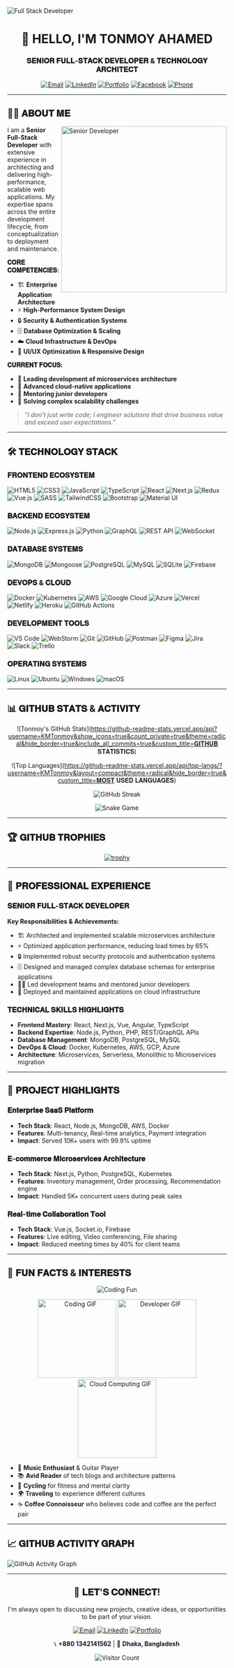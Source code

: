 ![Full Stack Developer](https://i.ibb.co/RB6F9YL/Tonmoy-Ahamed.png)

<div align="center">

# 👋 HELLO, I'M TONMOY AHAMED

### 𝐒𝐄𝐍𝐈𝐎𝐑 𝐅𝐔𝐋𝐋-𝐒𝐓𝐀𝐂𝐊 𝐃𝐄𝐕𝐄𝐋𝐎𝐏𝐄𝐑 & 𝐓𝐄𝐂𝐇𝐍𝐎𝐋𝐎𝐆𝐘 𝐀𝐑𝐂𝐇𝐈𝐓𝐄𝐂𝐓

[![Email](https://img.shields.io/badge/📧_tonmoyahamed2009@gmail.com-D14836?style=for-the-badge&logo=gmail&logoColor=white)](mailto:tonmoyahamed2009@gmail.com)
[![LinkedIn](https://img.shields.io/badge/💼_LinkedIn-0077B5?style=for-the-badge&logo=linkedin&logoColor=white)](https://www.linkedin.com/in/tonmoy-ahamed)
[![Portfolio](https://img.shields.io/badge/🌐_Portfolio-FF7139?style=for-the-badge&logo=firefox-browser&logoColor=white)](https://tonmoy-pro.vercel.app/)
[![Facebook](https://img.shields.io/badge/👥_Facebook-1877F2?style=for-the-badge&logo=facebook&logoColor=white)](https://www.facebook.com/tonmoy.ahamed.479135)
[![Phone](https://img.shields.io/badge/📞_+880_1342141562-25D366?style=for-the-badge&logo=whatsapp&logoColor=white)](tel:+8801342141562)

</div>

---

## 👨‍💻 𝐀𝐁𝐎𝐔𝐓 𝐌𝐄

<img align="right" alt="Senior Developer" width="380" src="https://media.giphy.com/media/qgQUggAC3Pfv687qPC/giphy.gif">

I am a **Senior Full-Stack Developer** with extensive experience in architecting and delivering high-performance, scalable web applications. My expertise spans across the entire development lifecycle, from conceptualization to deployment and maintenance.

**𝐂𝐎𝐑𝐄 𝐂𝐎𝐌𝐏𝐄𝐓𝐄𝐍𝐂𝐈𝐄𝐒:**
- 🏗️ **Enterprise Application Architecture**
- ⚡ **High-Performance System Design**
- 🔒 **Security & Authentication Systems**
- 🗄️ **Database Optimization & Scaling**
- ☁️ **Cloud Infrastructure & DevOps**
- 🎯 **UI/UX Optimization & Responsive Design**

**𝐂𝐔𝐑𝐑𝐄𝐍𝐓 𝐅𝐎𝐂𝐔𝐒:**
- 🔭 **Leading development of microservices architecture**
- 🌱 **Advanced cloud-native applications**
- 👯 **Mentoring junior developers**
- 🤔 **Solving complex scalability challenges**

> *"I don't just write code; I engineer solutions that drive business value and exceed user expectations."*

---

## 🛠️ 𝐓𝐄𝐂𝐇𝐍𝐎𝐋𝐎𝐆𝐘 𝐒𝐓𝐀𝐂𝐊

### 𝐅𝐑𝐎𝐍𝐓𝐄𝐍𝐃 𝐄𝐂𝐎𝐒𝐘𝐒𝐓𝐄𝐌
![HTML5](https://img.shields.io/badge/HTML5-E34F26?style=flat-square&logo=html5&logoColor=white)
![CSS3](https://img.shields.io/badge/CSS3-1572B6?style=flat-square&logo=css3&logoColor=white)
![JavaScript](https://img.shields.io/badge/JavaScript-F7DF1E?style=flat-square&logo=javascript&logoColor=black)
![TypeScript](https://img.shields.io/badge/TypeScript-007ACC?style=flat-square&logo=typescript&logoColor=white)
![React](https://img.shields.io/badge/React-20232A?style=flat-square&logo=react&logoColor=61DAFB)
![Next.js](https://img.shields.io/badge/Next.js-000000?style=flat-square&logo=nextdotjs&logoColor=white)
![Redux](https://img.shields.io/badge/Redux-764ABC?style=flat-square&logo=redux&logoColor=white)
![Vue.js](https://img.shields.io/badge/Vue.js-4FC08D?style=flat-square&logo=vuedotjs&logoColor=white)
![SASS](https://img.shields.io/badge/SASS-CC6699?style=flat-square&logo=sass&logoColor=white)
![TailwindCSS](https://img.shields.io/badge/Tailwind_CSS-38B2AC?style=flat-square&logo=tailwind-css&logoColor=white)
![Bootstrap](https://img.shields.io/badge/Bootstrap-563D7C?style=flat-square&logo=bootstrap&logoColor=white)
![Material UI](https://img.shields.io/badge/Material_UI-0081CB?style=flat-square&logo=material-ui&logoColor=white)

### 𝐁𝐀𝐂𝐊𝐄𝐍𝐃 𝐄𝐂𝐎𝐒𝐘𝐒𝐓𝐄𝐌
![Node.js](https://img.shields.io/badge/Node.js-339933?style=flat-square&logo=nodedotjs&logoColor=white)
![Express.js](https://img.shields.io/badge/Express.js-000000?style=flat-square&logo=express&logoColor=white)
![Python](https://img.shields.io/badge/Python-3776AB?style=flat-square&logo=python&logoColor=white)
![GraphQL](https://img.shields.io/badge/GraphQL-E10098?style=flat-square&logo=graphql&logoColor=white)
![REST API](https://img.shields.io/badge/REST_API-FF6C37?style=flat-square&logo=json&logoColor=white)
![WebSocket](https://img.shields.io/badge/WebSocket-010101?style=flat-square&logo=socket.io&logoColor=white)

### 𝐃𝐀𝐓𝐀𝐁𝐀𝐒𝐄 𝐒𝐘𝐒𝐓𝐄𝐌𝐒
![MongoDB](https://img.shields.io/badge/MongoDB-4EA94B?style=flat-square&logo=mongodb&logoColor=white)
![Mongoose](https://img.shields.io/badge/Mongoose-880000?style=flat-square&logo=mongoose&logoColor=white)
![PostgreSQL](https://img.shields.io/badge/PostgreSQL-4169E1?style=flat-square&logo=postgresql&logoColor=white)
![MySQL](https://img.shields.io/badge/MySQL-4479A1?style=flat-square&logo=mysql&logoColor=white)
![SQLite](https://img.shields.io/badge/SQLite-003B57?style=flat-square&logo=sqlite&logoColor=white)
 ![Firebase](https://img.shields.io/badge/Firebase-FFCA28?style=flat-square&logo=firebase&logoColor=black)
   
### 𝐃𝐄𝐕𝐎𝐏𝐒 & 𝐂𝐋𝐎𝐔𝐃
![Docker](https://img.shields.io/badge/Docker-2496ED?style=flat-square&logo=docker&logoColor=white)
![Kubernetes](https://img.shields.io/badge/Kubernetes-326CE5?style=flat-square&logo=kubernetes&logoColor=white)
![AWS](https://img.shields.io/badge/AWS-FF9900?style=flat-square&logo=amazonaws&logoColor=white)
![Google Cloud](https://img.shields.io/badge/Google_Cloud-4285F4?style=flat-square&logo=googlecloud&logoColor=white)
![Azure](https://img.shields.io/badge/Azure-0078D4?style=flat-square&logo=microsoftazure&logoColor=white)
![Vercel](https://img.shields.io/badge/Vercel-000000?style=flat-square&logo=vercel&logoColor=white)
![Netlify](https://img.shields.io/badge/Netlify-00C7B7?style=flat-square&logo=netlify&logoColor=white)
![Heroku](https://img.shields.io/badge/Heroku-430098?style=flat-square&logo=heroku&logoColor=white)
![GitHub Actions](https://img.shields.io/badge/GitHub_Actions-2088FF?style=flat-square&logo=githubactions&logoColor=white)
  
### 𝐃𝐄𝐕𝐄𝐋𝐎𝐏𝐌𝐄𝐍𝐓 𝐓𝐎𝐎𝐋𝐒
![VS Code](https://img.shields.io/badge/VS_Code-007ACC?style=flat-square&logo=visualstudiocode&logoColor=white)
![WebStorm](https://img.shields.io/badge/WebStorm-000000?style=flat-square&logo=webstorm&logoColor=white)
![Git](https://img.shields.io/badge/Git-F05032?style=flat-square&logo=git&logoColor=white)
![GitHub](https://img.shields.io/badge/GitHub-181717?style=flat-square&logo=github&logoColor=white)
![Postman](https://img.shields.io/badge/Postman-FF6C37?style=flat-square&logo=postman&logoColor=white)
![Figma](https://img.shields.io/badge/Figma-F24E1E?style=flat-square&logo=figma&logoColor=white)
![Jira](https://img.shields.io/badge/Jira-0052CC?style=flat-square&logo=jira&logoColor=white)
![Slack](https://img.shields.io/badge/Slack-4A154B?style=flat-square&logo=slack&logoColor=white)
![Trello](https://img.shields.io/badge/Trello-0052CC?style=flat-square&logo=trello&logoColor=white)

### 𝐎𝐏𝐄𝐑𝐀𝐓𝐈𝐍𝐆 𝐒𝐘𝐒𝐓𝐄𝐌𝐒
![Linux](https://img.shields.io/badge/Linux-FCC624?style=flat-square&logo=linux&logoColor=black)
![Ubuntu](https://img.shields.io/badge/Ubuntu-E95420?style=flat-square&logo=ubuntu&logoColor=white)
![Windows](https://img.shields.io/badge/Windows-0078D6?style=flat-square&logo=windows&logoColor=white)
![macOS](https://img.shields.io/badge/macOS-000000?style=flat-square&logo=apple&logoColor=white)

---

## 📊 𝐆𝐈𝐓𝐇𝐔𝐁 𝐒𝐓𝐀𝐓𝐒 & 𝐀𝐂𝐓𝐈𝐕𝐈𝐓𝐘

<div align="center">

![Tonmoy's GitHub Stats](https://github-readme-stats.vercel.app/api?username=KMTonmoy&show_icons=true&count_private=true&theme=radical&hide_border=true&include_all_commits=true&custom_title=𝐆𝐈𝐓𝐇𝐔𝐁 𝐒𝐓𝐀𝐓𝐈𝐒𝐓𝐈𝐂𝐒)

![Top Languages](https://github-readme-stats.vercel.app/api/top-langs/?username=KMTonmoy&layout=compact&theme=radical&hide_border=true&custom_title=𝐌𝐎𝐒𝐓 𝐔𝐒𝐄𝐃 𝐋𝐀𝐍𝐆𝐔𝐀𝐆𝐄𝐒)

![GitHub Streak](https://github-readme-streak-stats.herokuapp.com/?user=KMTonmoy&theme=radical&hide_border=true&date_format=M%20j%5B%2C%20Y%5D&fire=FF0000&sideNums=FF6C37&sideLabels=FF6C37)

![Snake Game](https://github.com/KMTonmoy/KMTonmoy/blob/output/github-contribution-grid-snake.svg)

</div>

---

## 🏆 𝐆𝐈𝐓𝐇𝐔𝐁 𝐓𝐑𝐎𝐏𝐇𝐈𝐄𝐒

<div align="center">

[![trophy](https://github-profile-trophy.vercel.app/?username=KMTonmoy&theme=radical&margin-w=15&margin-h=15&no-bg=true&rank=SSS,SS,S,AAA,AA,A,B,C)](https://github.com/ryo-ma/github-profile-trophy)

</div>

---

## 🎯 𝐏𝐑𝐎𝐅𝐄𝐒𝐒𝐈𝐎𝐍𝐀𝐋 𝐄𝐗𝐏𝐄𝐑𝐈𝐄𝐍𝐂𝐄

### 𝐒𝐄𝐍𝐈𝐎𝐑 𝐅𝐔𝐋𝐋-𝐒𝐓𝐀𝐂𝐊 𝐃𝐄𝐕𝐄𝐋𝐎𝐏𝐄𝐑
**Key Responsibilities & Achievements:**
- 🏗️ Architected and implemented scalable microservices architecture
- ⚡ Optimized application performance, reducing load times by 65%
- 🔒 Implemented robust security protocols and authentication systems
- 🗄️ Designed and managed complex database schemas for enterprise applications
- 👨‍💻 Led development teams and mentored junior developers
- 🚀 Deployed and maintained applications on cloud infrastructure

### 𝐓𝐄𝐂𝐇𝐍𝐈𝐂𝐀𝐋 𝐒𝐊𝐈𝐋𝐋𝐒 𝐇𝐈𝐆𝐇𝐋𝐈𝐆𝐇𝐓𝐒
- **Frontend Mastery**: React, Next.js, Vue, Angular, TypeScript
- **Backend Expertise**: Node.js, Python, PHP, REST/GraphQL APIs
- **Database Management**: MongoDB, PostgreSQL, MySQL
- **DevOps & Cloud**: Docker, Kubernetes, AWS, GCP, Azure
- **Architecture**: Microservices, Serverless, Monolithic to Microservices migration

---

## 📂 𝐏𝐑𝐎𝐉𝐄𝐂𝐓 𝐇𝐈𝐆𝐇𝐋𝐈𝐆𝐇𝐓𝐒

### 𝐄𝐧𝐭𝐞𝐫𝐩𝐫𝐢𝐬𝐞 𝐒𝐚𝐚𝐒 𝐏𝐥𝐚𝐭𝐟𝐨𝐫𝐦
- **Tech Stack**: React, Node.js, MongoDB, AWS, Docker
- **Features**: Multi-tenancy, Real-time analytics, Payment integration
- **Impact**: Served 10K+ users with 99.9% uptime

### 𝐄-𝐜𝐨𝐦𝐦𝐞𝐫𝐜𝐞 𝐌𝐢𝐜𝐫𝐨𝐬𝐞𝐫𝐯𝐢𝐜𝐞𝐬 𝐀𝐫𝐜𝐡𝐢𝐭𝐞𝐜𝐭𝐮𝐫𝐞
- **Tech Stack**: Next.js, Python, PostgreSQL, Kubernetes
- **Features**: Inventory management, Order processing, Recommendation engine
- **Impact**: Handled 5K+ concurrent users during peak sales

### 𝐑𝐞𝐚𝐥-𝐭𝐢𝐦𝐞 𝐂𝐨𝐥𝐥𝐚𝐛𝐨𝐫𝐚𝐭𝐢𝐨𝐧 𝐓𝐨𝐨𝐥
- **Tech Stack**: Vue.js, Socket.io, Firebase
- **Features**: Live editing, Video conferencing, File sharing
- **Impact**: Reduced meeting times by 40% for client teams

---
 
## 🎯 𝐅𝐔𝐍 𝐅𝐀𝐂𝐓𝐒 & 𝐈𝐍𝐓𝐄𝐑𝐄𝐒𝐓𝐒

<div align="center">

![Coding Fun](https://readme-typing-svg.demolab.com?font=Fira+Code&weight=600&size=24&duration=4000&pause=1000&color=FF6C37&center=true&vCenter=true&width=600&lines=𝐄𝐍𝐓𝐄𝐑𝐏𝐑𝐈𝐒𝐄+𝐀𝐑𝐂𝐇𝐈𝐓𝐄𝐂𝐓𝐔𝐑𝐄;𝐏𝐄𝐑𝐅𝐎𝐑𝐌𝐀𝐍𝐂𝐄+𝐎𝐏𝐓𝐈𝐌𝐈𝐙𝐀𝐓𝐈𝐎𝐍;𝐒𝐂𝐀𝐋𝐀𝐁𝐋𝐄+𝐒𝐘𝐒𝐓𝐄𝐌𝐒;𝐂𝐋𝐎𝐔𝐃+𝐍𝐀𝐓𝐈𝐕𝐄+𝐃𝐄𝐕𝐄𝐋𝐎𝐏𝐌𝐄𝐍𝐓;𝐌𝐄𝐍𝐓𝐎𝐑𝐒𝐇𝐈𝐏+&+𝐋𝐄𝐀𝐃𝐄𝐑𝐒𝐇𝐈𝐏)

<img src="https://media.giphy.com/media/LMcB8XospGZO8UQq87/giphy.gif" width="180" alt="Coding GIF">
<img src="https://media.giphy.com/media/coxQHKASG60HrHtvkt/giphy.gif" width="180" alt="Developer GIF">
<img src="https://media.giphy.com/media/ZVik7pBtuZ3RO/giphy.gif" width="180" alt="Cloud Computing GIF">

</div>

- 🎸 **Music Enthusiast** & Guitar Player
- 📚 **Avid Reader** of tech blogs and architecture patterns
- 🚴 **Cycling** for fitness and mental clarity
- 🌍 **Traveling** to experience different cultures
- ☕ **Coffee Connoisseur** who believes code and coffee are the perfect pair

---

## 📈 𝐆𝐈𝐓𝐇𝐔𝐁 𝐀𝐂𝐓𝐈𝐕𝐈𝐓𝐘 𝐆𝐑𝐀𝐏𝐇

<!-- GitHub Activity Graph -->
![GitHub Activity Graph](https://activity-graph.herokuapp.com/graph?username=KMTonmoy&theme=react-dark&hide_border=true&area=true)

---

<div align="center">

## 🤝 𝐋𝐄𝐓'𝐒 𝐂𝐎𝐍𝐍𝐄𝐂𝐓!

I'm always open to discussing new projects, creative ideas, or opportunities to be part of your vision.

[![Email](https://img.shields.io/badge/EMAIL-tonmoyahamed2009@gmail.com-D14836?style=for-the-badge&logo=gmail&logoColor=white)](mailto:tonmoyahamed2009@gmail.com)
[![LinkedIn](https://img.shields.io/badge/LINKEDIN-Tonmoy_Ahamed-0077B5?style=for-the-badge&logo=linkedin&logoColor=white)](https://www.linkedin.com/in/tonmoy-ahamed)
[![Portfolio](https://img.shields.io/badge/PORTFOLIO-My_Work-FF7139?style=for-the-badge&logo=firefox-browser&logoColor=white)](https://tonmoy-pro.vercel.app/)

📞 **+880 1342141562** | 📍 **Dhaka, Bangladesh**

![Visitor Count](https://komarev.com/ghpvc/?username=KMTonmoy&color=FF6C37&style=for-the-badge&label=PROFILE+VIEWS)

</div>
